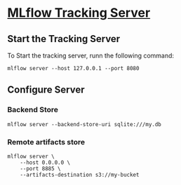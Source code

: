 # [MLflow Tracking Server](https://mlflow.org/docs/latest/tracking/server.html)

## Start the Tracking Server
To Start the tracking server, runn the following command:

```
mlflow server --host 127.0.0.1 --port 8080
```


## Configure Server



### Backend Store

```
mlflow server --backend-store-uri sqlite:///my.db

```

### Remote artifacts store


```
mlflow server \
    --host 0.0.0.0 \
    --port 8885 \
    --artifacts-destination s3://my-bucket
```
